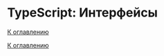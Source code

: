 # TypeScript: Интерфейсы

<!--
https://htmlacademy.ru/blog/js/types-vs-interfaces
https://habr.com/ru/articles/844990/
https://habr.com/ru/sandbox/186102/
-->

[К оглавлению](../README.md)



[К оглавлению](../README.md)
